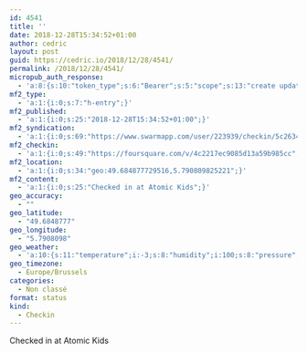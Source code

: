 ```yaml
---
id: 4541
title: ''
date: 2018-12-28T15:34:52+01:00
author: cedric
layout: post
guid: https://cedric.io/2018/12/28/4541/
permalink: /2018/12/28/4541/
micropub_auth_response:
  - 'a:8:{s:10:"token_type";s:6:"Bearer";s:5:"scope";s:13:"create update";s:2:"me";s:18:"https://cedric.io/";s:9:"issued_by";s:45:"https://cedric.io/wp-json/indieauth/1.0/token";s:9:"client_id";s:27:"https://ownyourswarm.p3k.io";s:9:"issued_at";i:1542614471;s:4:"user";i:1;s:13:"last_accessed";i:1546007712;}'
mf2_type:
  - 'a:1:{i:0;s:7:"h-entry";}'
mf2_published:
  - 'a:1:{i:0;s:25:"2018-12-28T15:34:52+01:00";}'
mf2_syndication:
  - 'a:1:{i:0;s:69:"https://www.swarmapp.com/user/223939/checkin/5c26348c2632ec002c05c199";}'
mf2_checkin:
  - 'a:1:{i:0;s:49:"https://foursquare.com/v/4c2217ec9085d13a59b985cc";}'
mf2_location:
  - 'a:1:{i:0;s:34:"geo:49.684877729516,5.790809825221";}'
mf2_content:
  - 'a:1:{i:0;s:25:"Checked in at Atomic Kids";}'
geo_accuracy:
  - ""
geo_latitude:
  - "49.6848777"
geo_longitude:
  - "5.7908098"
geo_weather:
  - 'a:10:{s:11:"temperature";i:-3;s:8:"humidity";i:100;s:8:"pressure";i:1029;s:10:"cloudiness";i:75;s:4:"wind";a:2:{s:5:"speed";d:2.1;s:6:"degree";i:260;}s:7:"summary";s:3:"fog";s:4:"icon";s:6:"wi-fog";s:10:"visibility";i:800;s:7:"sunrise";s:25:"2018-12-28T08:33:31+01:00";s:6:"sunset";s:25:"2018-12-28T16:43:09+01:00";}'
geo_timezone:
  - Europe/Brussels
categories:
  - Non classé
format: status
kind:
  - Checkin
---
```

Checked in at Atomic Kids